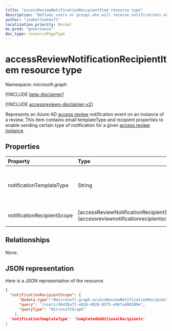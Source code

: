 ```yaml
---
title: "accessReviewNotificationRecipientItem resource type"
description: "Defines users or groups who will receive notifications on access review."
author: "isabelleatmsft"
localization_priority: Normal
ms.prod: "governance"
doc_type: resourcePageType
---
```


# accessReviewNotificationRecipientItem resource type

Namespace: microsoft.graph

[!INCLUDE [beta-disclaimer](../../includes/beta-disclaimer.md)]

[!INCLUDE [accessreviews-disclaimer-v2](../../includes/accessreviews-disclaimer-v2.md)]


Represents an Azure AD [access review](accessreviewsv2-root.md) notification event on an instance of a review. This item contains email templateType and recipient properties to enable sending certain type of notification for a given [access review instance](accessreviewinstance.md).

## Properties

| Property                     | Type     | Description                          |
| :--------------------------- | :------  | :----------                          |
| notificationTemplateType  |String  | Indicates what type of access review email should be sent. Supported template type is `CompletedAdditionalRecipients` which sends a notification to recipient of review completion.|
| notificationRecipientScope |[accessReviewNotificationRecipientScope] (accessreviewnotificationrecipientscope.md)  | Determines who the notification email will be sent to.|

## Relationships
None.


## JSON representation

Here is a JSON representation of the resource.

<!-- {
  "blockType": "resource",
  "keyProperty": "id",
  "@odata.type": "microsoft.graph.accessReviewNotificationRecipientItem",
  "openType": true
}
-->

```json
{
  "notificationRecipientScope": {
      "@odata.type":"#microsoft.graph.accessReviewNotificationRecipientQueryScope",                
      "query": "/users/46d30af1-e626-4928-83f5-e9bfa400289e",
      "queryType": "MicrosoftGraph”
    },
  "notificationTemplateType": "CompletedAdditionalRecipients"
}
```
